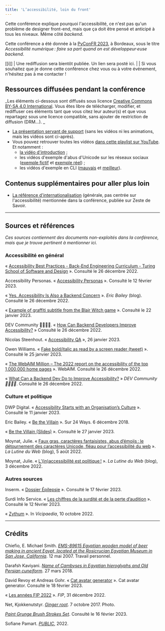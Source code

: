 ```yaml
---
title: 'L’accessibilité, loin du front'
---
```


Cette conférence explique pourquoi l'accessibilité, ce n'est pas qu'un problème de designer front-end, mais que ça doit être pensé et anticipé à tous les niveaux. Même côté _backend_.

Cette conférence a été donnée à la [PyConFR 2023](https://www.pycon.fr/2023), à Bordeaux, sous le titre _Accessibilité numérique : faire sa part quand on est développeur·euse backend_.

[[i]]
| Une rediffusion sera bientôt publiée. Un lien sera posté ici.
|
| Si vous souhaitez que je donne cette conférence chez vous ou à votre événement, n'hésitez pas à me contacter !

## Ressources diffusées pendant la conférence

_Les éléments ci-dessous sont diffusés sous licence [Creative Commons BY-SA 4.0 International](https://creativecommons.org/licenses/by-sa/4.0/deed.fr). Vous êtes libre de télécharger, modifier, et rediffuser ces éléments tant que vous citez leur auteur(s) et que vous repartagez sous une licence compatible, sans ajouter de restriction de diffusion (DRM…).
_
- [La présentation servant de support](https://amaury.carrade.eu/user/pages/07.conferences/11.accessibilite-loin-du-front/accessibilit%C3%A9-faire-sa-part-quand-on-est-d%C3%A9veloppeureuse-backend-version-pyconfr-2023.pdf) (sans les vidéos ni les animations, mais les vidéos sont ci-après).
- Vous pouvez retrouver toutes les vidéos [dans cette playlist sur YouTube](https://www.youtube.com/playlist?list=PLbLqoHgpGyuNXKkpFAPtDHXQCoJryGzY0). Et notamment :
  - [la vidéo d'introduction](https://youtu.be/Zs7cLr4XlFQ) ;
  - les vidéos d'exemple d'abus d'Unicode sur les réseaux sociaux ([exemple fictif](https://youtu.be/SewmMf8gAr0) et [exemple réel](https://youtu.be/atHGevL88YM)) ;
  - les vidéos d'exemple en CLI ([mauvais](https://youtu.be/_ZEZMrn1Vjs) et [meilleur](https://youtu.be/ApnIMkLR2dA)).

## Contenus supplémentaires pour aller plus loin

- [La référence d'internationalisation](https://zestedesavoir.com/tutoriels/3039/linternationalisation-et-ses-pieges-creer-un-logiciel-universel/) (générale, pas centrée sur l'accessibilité) mentionnée dans la conférence, publiée sur Zeste de Savoir.

---

## Sources et références

*Ces sources contiennent des documents non-exploités dans la conférence, mais que je trouve pertinent à mentionner ici.*

### Accessibilité en général

« [Accessibility Best Practices - Back-End Engineering Curriculum - Turing School of Software and Design](https://backend.turing.edu/) ». Consulté le 26 décembre 2022.

Accessibility Personas. « [Accessibility Personas](https://alphagov.github.io/accessibility-personas) ». Consulté le 12 février 2023.

« [Yes, Accessibility Is Also a Backend Concern](https://ericwbailey.website/published/yes-accessibility-is-also-a-backend-concern/) ». _Eric Bailey_ (blog). Consulté le 26 décembre 2022.

« [Example of graffiti subtitle from the Blair Witch game](https://twitter.com/Not_jaReddy/status/1616866575763529730) ». Consulté le 22 janvier 2023.

DEV Community 👩‍💻👨‍💻. « [How Can Backend Developers Improve Accessibility?](https://dev.to/eevajonnapanula/how-can-backend-developers-improve-accessibility-2mkc) » Consulté le 26 décembre 2022.

Nicolas Steenhout. « [Accessibility QA](https://twitter.com/vavroom/status/1618626806067916801) », 26 janvier 2023.

Owen Williams. « [Fake bold/italic as read by a screen reader (tweet)](https://twitter.com/OwsWills/status/1617955371397836802) ». Consulté le 25 janvier 2023.

« [The WebAIM Million – The 2022 report on the accessibility of the top 1,000,000 home pages](https://webaim.org/projects/million/#aria) ». WebAIM. Consulté le 26 décembre 2022.

« [What Can a Backend Dev Do to Improve Accessibility?](https://dev.to/vickilanger/what-can-a-backend-dev-do-to-improve-accessibility-1ca8) » _DEV Community 👩‍💻👨‍💻_. Consulté le 26 décembre 2022.


### Culture et politique

DWP Digital. « [Accessibility Starts with an Organisation’s Culture](https://dwpdigital.blog.gov.uk/2022/12/15/accessibility-starts-with-an-organisations-culture/) ». Consulté le 11 janvier 2023.

Eric Bailey. « [Be the Villain](https://24ways.org/2018/be-the-villain) ». Sur 24 Ways. 6 décembre 2018.

« [Be the Villain (Slides)](https://noti.st/ericwbailey/QGBiUS) ». Consulté le 27 janvier 2023.

Moynat, Julie. « [Faux gras, caractères fantaisistes, abus d’émojis : le détournement des caractères Unicode, fléau pour l’accessibilité du web](https://www.lalutineduweb.fr/detournement-unicode-emojis-accessibilite/) ». _La Lutine du Web_ (blog), 5 août 2022.

Moynat, Julie. « [L’(in)accessibilité est politique !](https://www.lalutineduweb.fr/inaccessibilite-politique) ». _La Lutine du Web_ (blog), 3 décembre 2022. 


### Autres sources

Inserm. « [Dossier Épilepsie](https://www.inserm.fr/dossier/epilepsie) ». Consulté le 17 février 2023.

Surdi Info Service. « [Les chiffres de la surdité et de la perte d’audition](https://www.surdi.info/bibliographie/des-chiffres-autour-de-la-surdite/les-chiffres-de-la-surdite-et-de-la-perte-d-audition) ». Consulté le 12 février 2023.

« [Zythum](https://la.wikipedia.org/w/index.php?title=Zythum&oldid=3709927) ». In _Vicipaedia_, 10 octobre 2022.

---

## Crédits

Chiefio, E. Michael Smith. _[EMS-89615 Egyptian wooden model of beer making in ancient Egypt, located at the Rosicrucian Egyptian Museum in San Jose, California](https://commons.wikimedia.org/wiki/File:EMS-89615-Rosecrucian-Egyptian-BeerMaking.jpg)_. 12 mai 2007. Travail personnel.

Darafsh Kaviyani. _[Name of Cambyses in Egyptian hieroglyphs and Old Persian cuneiform](https://commons.wikimedia.org/w/index.php?curid=67754751)_. 27 mars 2018.

David Revoy et Andreas Gohr. « [Cat avatar generator](https://avatars.framasoft.org/?seed=%C3%89lodie+Chabrol) ». Cat avatar generator. Consulté le 18 février 2023.

« [Les années FIP 2022](https://www.radiofrance.fr/fip/podcasts/les-annees-fip/les-annees-fip-2022-6938310) ». _FIP_, 31 décembre 2022.

Net, Kjokkenutstyr. _[Ginger root](https://www.flickr.com/photos/146966953@N02/37310945730/)_. 7 octobre 2017. Photo.

_[Paint Grunge Brush Strokes Set](https://www.vecteezy.com/vector-art/6174424-paint-grunge-brush-strokes-set)_. Consulté le 16 février 2023.

Sofiane Pamart. _[PUBLIC](https://www.youtube.com/watch?v=B9bH76oEIug)_, 2022.